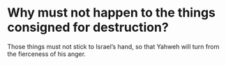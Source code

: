 # Why must not happen to the things consigned for destruction?

Those things must not stick to Israel’s hand, so that Yahweh will turn from the fierceness of his anger.
